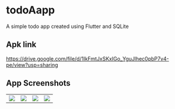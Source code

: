 # todoAapp

A simple todo app created using Flutter and SQLite

## Apk link
https://drive.google.com/file/d/1IkFmtJxSKxIGo_YguJlhec0pbP7v4-pe/view?usp=sharing

## App Screenshots
<table>
  <tr>
<td><img src= "https://user-images.githubusercontent.com/85097545/130798735-39aaeaee-7705-47ed-b770-01c3734992a7.jpeg"/>
    </td>
    <td><img src="https://user-images.githubusercontent.com/85097545/130798741-1987a5a4-622d-407b-ae71-37cee26990dc.jpeg" />
    </td>
      <td><img src="https://user-images.githubusercontent.com/85097545/130798744-2908f6d1-8e5b-4219-95d6-c3d825740f50.jpeg" />
    </td>
      <td><img src="https://user-images.githubusercontent.com/85097545/130798748-9f54b4ae-d53f-402d-987e-edc06ce2b725.jpeg" />
    </td>
  </tr>
 </table>
